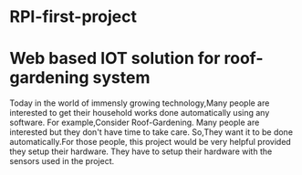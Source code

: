 # RPI-first-project
# Web based IOT solution for roof-gardening system
Today in the world of immensly growing technology,Many people are interested to get their household works done automatically using any software.
For example,Consider Roof-Gardening.  Many people are interested but they don't have time to take care.
So,They want it to be done automatically.For those people, this project would be very helpful provided they setup their hardware.
They have to setup their hardware with the sensors used in the project.

